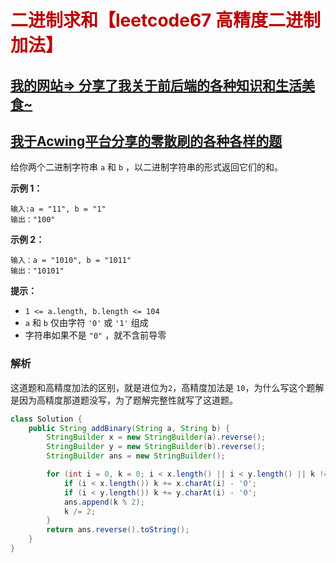 # <font color='bb000'>二进制求和【leetcode67 高精度二进制加法】</font>

## [我的网站=> 分享了我关于前后端的各种知识和生活美食~](https://www.fanxy.cloud)

## [我于Acwing平台分享的零散刷的各种各样的题](https://www.acwing.com/blog/content/33005/) 

给你两个二进制字符串 `a` 和 `b` ，以二进制字符串的形式返回它们的和。

 

**示例 1：**

```
输入:a = "11", b = "1"
输出："100"
```

**示例 2：**

```
输入：a = "1010", b = "1011"
输出："10101"
```

 

**提示：**

- `1 <= a.length, b.length <= 104`
- `a` 和 `b` 仅由字符 `'0'` 或 `'1'` 组成
- 字符串如果不是 `"0"` ，就不含前导零



### 解析

这道题和高精度加法的区别，就是进位为`2`，高精度加法是 `10`，为什么写这个题解是因为高精度那道题没写，为了题解完整性就写了这道题。

```java
class Solution {
    public String addBinary(String a, String b) {
        StringBuilder x = new StringBuilder(a).reverse();
        StringBuilder y = new StringBuilder(b).reverse();
        StringBuilder ans = new StringBuilder();

        for (int i = 0, k = 0; i < x.length() || i < y.length() || k != 0; i ++) {
            if (i < x.length()) k += x.charAt(i) - '0';
            if (i < y.length()) k += y.charAt(i) - '0';
            ans.append(k % 2);
            k /= 2;
        }
        return ans.reverse().toString();
    }
}
```

